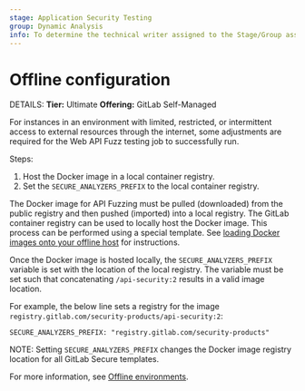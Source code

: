 ```yaml
---
stage: Application Security Testing
group: Dynamic Analysis
info: To determine the technical writer assigned to the Stage/Group associated with this page, see https://handbook.gitlab.com/handbook/product/ux/technical-writing/#assignments
---
```


# Offline configuration

DETAILS:
**Tier:** Ultimate
**Offering:** GitLab Self-Managed

For instances in an environment with limited, restricted, or intermittent access to external resources through the internet, some adjustments are required for the Web API Fuzz testing job to successfully run.

Steps:

1. Host the Docker image in a local container registry.
1. Set the `SECURE_ANALYZERS_PREFIX` to the local container registry.

The Docker image for API Fuzzing must be pulled (downloaded) from the public registry and then pushed (imported) into a local registry. The GitLab container registry can be used to locally host the Docker image. This process can be performed using a special template. See [loading Docker images onto your offline host](../../offline_deployments/index.md#loading-docker-images-onto-your-offline-host) for instructions.

Once the Docker image is hosted locally, the `SECURE_ANALYZERS_PREFIX` variable is set with the location of the local registry. The variable must be set such that concatenating `/api-security:2` results in a valid image location.

For example, the below line sets a registry for the image `registry.gitlab.com/security-products/api-security:2`:

`SECURE_ANALYZERS_PREFIX: "registry.gitlab.com/security-products"`

NOTE:
Setting `SECURE_ANALYZERS_PREFIX` changes the Docker image registry location for all GitLab Secure templates.

For more information, see [Offline environments](../../offline_deployments/index.md).
